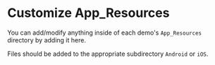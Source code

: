 # Customize App_Resources

You can add/modify anything inside of each demo's `App_Resources` directory by adding it here.

Files should be added to the appropriate subdirectory `Android` or `iOS`.